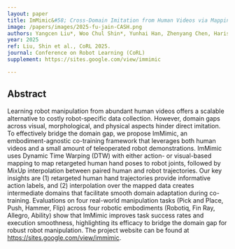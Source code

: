 ```yaml
---
layout: paper
title: ImMimic&#58; Cross-Domain Imitation from Human Videos via Mapping and Interpolation
image: /papers/images/2025-fu-jain-CASH.png
authors: Yangcen Liu*, Woo Chul Shin*, Yunhai Han, Zhenyang Chen, Harish Ravichandar, Danfei Xu<br/>(* equal contribution)
year: 2025
ref: Liu, Shin et al., CoRL 2025.
journal: Conference on Robot Learning (CoRL)
supplement: https://sites.google.com/view/immimic

---
```


## Abstract

Learning robot manipulation from abundant human videos offers a scalable alternative to costly robot-specific data collection. However, domain gaps across visual, morphological, and physical aspects hinder direct imitation. To effectively bridge the domain gap, we propose ImMimic, an embodiment-agnostic co-training framework that leverages both human videos and a small amount of teleoperated robot demonstrations. ImMimic uses Dynamic Time Warping (DTW) with either action- or visual-based mapping to map retargeted human hand poses to robot joints, followed by MixUp interpolation between paired human and robot trajectories. Our key insights are (1) retargeted human hand trajectories provide informative action labels, and (2) interpolation over the mapped data creates intermediate domains that facilitate smooth domain adaptation during co-training. Evaluations on four real-world manipulation tasks (Pick and Place, Push, Hammer, Flip) across four robotic embodiments (Robotiq, Fin Ray, Allegro, Ability) show that ImMimic improves task success rates and execution smoothness, highlighting its efficacy to bridge the domain gap for robust robot manipulation. The project website can be found at https://sites.google.com/view/immimic.